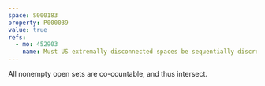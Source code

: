 ```yaml
---
space: S000183
property: P000039
value: true
refs:
  - mo: 452903
    name: Must US extremally disconnected spaces be sequentially discrete?
---
```


All nonempty open sets are co-countable, and thus intersect.
